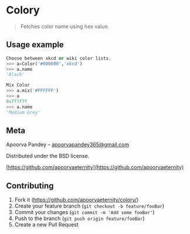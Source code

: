 # Colory
> Fetches color name using hex value.


## Usage example


```python
Choose between xkcd or wiki color lists.
>>> a=Color('#000000','xkcd')
>>> a.name
'Black'

Mix Color
>>> a.mix('#FFFFFF')
>>> a
0x7f7f7f
>>> a.name
'Medium Grey'


```



## Meta

Apoorva Pandey – apoorvapandey365@gmail.com

Distributed under the BSD license.

[https://github.com/apoorvaeternity](https://github.com/apoorvaeternity)

## Contributing

1. Fork it (<https://github.com/apoorvaeternity/colory/>)
2. Create your feature branch (`git checkout -b feature/fooBar`)
3. Commit your changes (`git commit -m 'Add some fooBar'`)
4. Push to the branch (`git push origin feature/fooBar`)
5. Create a new Pull Request

